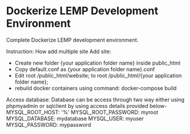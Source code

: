 # Dockerize LEMP Development Environment
Complete Dockerize LEMP development environment.

Instruction: How add multiple site
Add site:
- Create new folder {your application folder name} inside public_html
- Copy default.conf as {your application folder name}.conf
- Edit root   /public_html/website; to root   /public_html/{your application folder name};
- rebuild docker containers using command: docker-compose build

Access database:
Database can be access through two way either using phpmyadmin or sqlclient by using access details provided below-
   MYSQL_ROOT_HOST: '%'
   MYSQL_ROOT_PASSWORD: myroot
   MYSQL_DATABASE: mydatabase
   MYSQL_USER: myuser
   MYSQL_PASSWORD: mypassword
